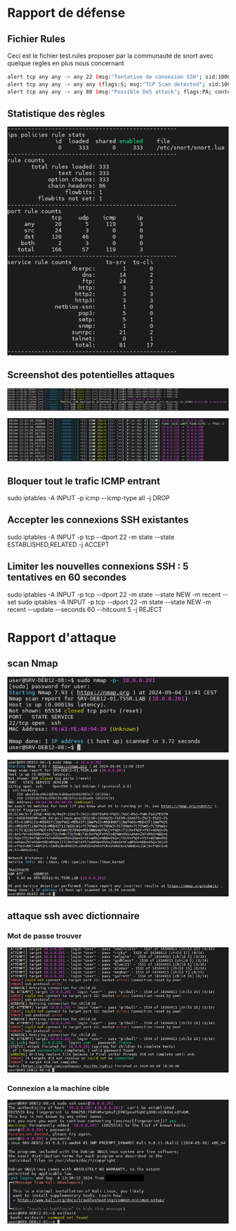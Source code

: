 # Rapport de défense

## Fichier Rules

Ceci est le fichier test.rules proposer par la communauté de snort avec quelque regles en plus nous concernant

```bash
alert tcp any any -> any 22 (msg:"Tentative de connexion SSH"; sid:1000002; rev:1;)
alert tcp any any -> any any (flags:S; msg:"TCP Scan detected"; sid:1000003; rev:1;)
alert tcp any any -> any 80 (msg:"Possible DoS attack"; flags:PA; content:"GET / HTTP/1.1"; flow:to_server,established;>alert tcp any any -> any 4444 (msg:"Reverse Shell Attempt"; flow:to_server,established; content:"|2f 62 69 6e 2f 62 61 >
```
## Statistique des règles

![alt tag](https://github.com/Zennael/AIS/blob/main/Rendu/Screenshot/RulesCount.png)

## Screenshot des potentielles attaques

![alt tag](https://github.com/Zennael/AIS/blob/main/Rendu/Screenshot/ICMP.png)

![alt tag](https://github.com/Zennael/AIS/blob/main/Rendu/Screenshot/ICMP2.png)

## Bloquer tout le trafic ICMP entrant
sudo iptables -A INPUT -p icmp --icmp-type all -j DROP

## Accepter les connexions SSH existantes
sudo iptables -A INPUT -p tcp --dport 22 -m state --state ESTABLISHED,RELATED -j ACCEPT

## Limiter les nouvelles connexions SSH : 5 tentatives en 60 secondes
sudo iptables -A INPUT -p tcp --dport 22 -m state --state NEW -m recent --set
sudo iptables -A INPUT -p tcp --dport 22 -m state --state NEW -m recent --update --seconds 60 --hitcount 5 -j REJECT

# Rapport d'attaque

## scan Nmap

![alt tag](https://github.com/Zennael/AIS/blob/main/Rendu/Screenshot/NMAPort.png)

![alt tag](https://github.com/Zennael/AIS/blob/main/Rendu/Screenshot/NMAPA.png)

## attaque ssh avec dictionnaire 

### Mot de passe trouver

![alt tag](https://github.com/Zennael/AIS/blob/main/Rendu/Screenshot/SSHOK.png)

### Connexion a la machine cible

![alt tag](https://github.com/Zennael/AIS/blob/main/Rendu/Screenshot/SSHOK2.png)

